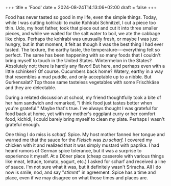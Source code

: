 +++
title = 'Food'
date = 2024-08-24T14:13:06+02:00
draft = false
+++

Food has never tasted so good in my life, even the simple things. Today, while I was cutting kohlrabi to make Kohlrabi Schnitzel, I cut a piece too thin. Udo, my host father, took that piece out and cut it into three smaller pieces, and while we waited for the salt water to boil, we ate the cabbage like chips. Perhaps the kohlrabi was unusually fresh, or maybe I was just hungry, but in that moment, it felt as though it was the best thing I had ever tasted. The texture, the earthy taste, the temperature---everything felt so perfect. The same has been happening with so many foods that I couldn't bring myself to touch in the United States. Wintermelon in the States? Absolutely not; there is hardly any flavor! But here, and perhaps even with a little schinken? Of course. Cucumbers back home? Watery, earthy in a way that resembles a mud puddle, and only acceptable up to a nibble. But Gurkensalat? Top those same tasteless vegetables with some Frischkäse and they are delectable.

During a related discussion at school, my friend thoughtfully took a bite of her ham sandwich and remarked, "I think food just tastes better when you're grateful." Maybe that's true. I've always thought I was grateful for food back at home, yet with my mother's eggplant curry or her comfort food, kichidi, I could barely bring myself to clean my plate. Perhaps I wasn't grateful enough.

One thing I do miss is *scharf.* Spice. My host mother fanned her tongue and warned me that the sauce for the *Fleisch* was *zu scharf.* I covered my chicken with it and realized that it was simply mustard with paprika. I had heard rumors of German spice tolerance, but it was a surprise to experience it myself. At a Döner place (cheap casserole with various things like meat, lettuce, tomato, yogurt, etc.) I asked for scharf and received a line of sauce. I'm not sure what it was, but it definitely wasn't Sriracha. All I do now is smile, nod, and say "*stimmt*" in agreement. Spice has a time and place, even if we may disagree on what those times and places are.



